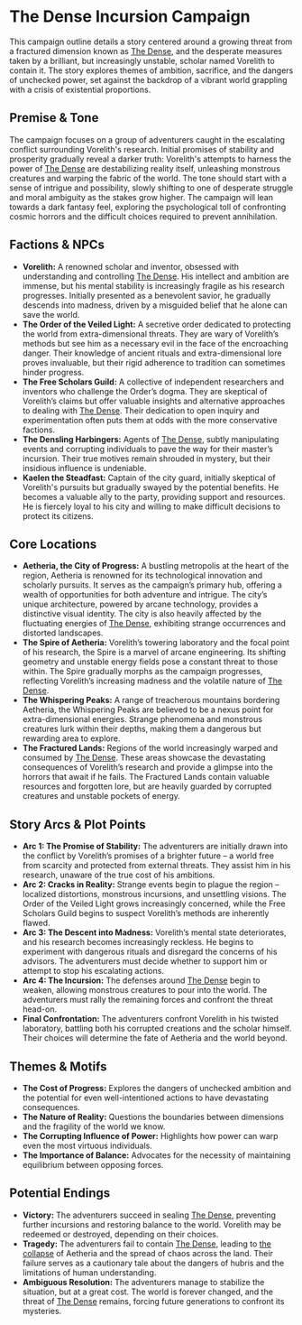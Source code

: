 # The Dense Incursion Campaign

This campaign outline details a story centered around a growing threat from a fractured dimension known as [The Dense](/geography/cosmology/plane-of-existance/the-dense.md), and the desperate measures taken by a brilliant, but increasingly unstable, scholar named Vorelith to contain it. The story explores themes of ambition, sacrifice, and the dangers of unchecked power, set against the backdrop of a vibrant world grappling with a crisis of existential proportions.

## Premise & Tone

The campaign focuses on a group of adventurers caught in the escalating conflict surrounding Vorelith's research. Initial promises of stability and prosperity gradually reveal a darker truth: Vorelith's attempts to harness the power of [The Dense](/geography/cosmology/plane-of-existance/the-dense.md) are destabilizing reality itself, unleashing monstrous creatures and warping the fabric of the world. The tone should start with a sense of intrigue and possibility, slowly shifting to one of desperate struggle and moral ambiguity as the stakes grow higher.  The campaign will lean towards a dark fantasy feel, exploring the psychological toll of confronting cosmic horrors and the difficult choices required to prevent annihilation.

## Factions & NPCs

*   **Vorelith:** A renowned scholar and inventor, obsessed with understanding and controlling [The Dense](/geography/cosmology/plane-of-existance/the-dense.md). His intellect and ambition are immense, but his mental stability is increasingly fragile as his research progresses. Initially presented as a benevolent savior, he gradually descends into madness, driven by a misguided belief that he alone can save the world.
*   **The Order of the Veiled Light:** A secretive order dedicated to protecting the world from extra-dimensional threats. They are wary of Vorelith’s methods but see him as a necessary evil in the face of the encroaching danger. Their knowledge of ancient rituals and extra-dimensional lore proves invaluable, but their rigid adherence to tradition can sometimes hinder progress.
*   **The Free Scholars Guild:** A collective of independent researchers and inventors who challenge the Order’s dogma. They are skeptical of Vorelith’s claims but offer valuable insights and alternative approaches to dealing with [The Dense](/geography/cosmology/plane-of-existance/the-dense.md). Their dedication to open inquiry and experimentation often puts them at odds with the more conservative factions.
*   **The Densling Harbingers:** Agents of [The Dense](/geography/cosmology/plane-of-existance/the-dense.md), subtly manipulating events and corrupting individuals to pave the way for their master’s incursion. Their true motives remain shrouded in mystery, but their insidious influence is undeniable.
*   **Kaelen the Steadfast:** Captain of the city guard, initially skeptical of Vorelith's pursuits but gradually swayed by the potential benefits.  He becomes a valuable ally to the party, providing support and resources. He is fiercely loyal to his city and willing to make difficult decisions to protect its citizens.

## Core Locations

*   **Aetheria, the City of Progress:** A bustling metropolis at the heart of the region, Aetheria is renowned for its technological innovation and scholarly pursuits. It serves as the campaign’s primary hub, offering a wealth of opportunities for both adventure and intrigue. The city’s unique architecture, powered by arcane technology, provides a distinctive visual identity.  The city is also heavily affected by the fluctuating energies of [The Dense](/geography/cosmology/plane-of-existance/the-dense.md), exhibiting strange occurrences and distorted landscapes.
*   **The Spire of Aetheria:** Vorelith’s towering laboratory and the focal point of his research, the Spire is a marvel of arcane engineering. Its shifting geometry and unstable energy fields pose a constant threat to those within.  The Spire gradually morphs as the campaign progresses, reflecting Vorelith’s increasing madness and the volatile nature of [The Dense](/geography/cosmology/plane-of-existance/the-dense.md).
*   **The Whispering Peaks:** A range of treacherous mountains bordering Aetheria, the Whispering Peaks are believed to be a nexus point for extra-dimensional energies. Strange phenomena and monstrous creatures lurk within their depths, making them a dangerous but rewarding area to explore.
*   **The Fractured Lands:** Regions of the world increasingly warped and consumed by [The Dense](/geography/cosmology/plane-of-existance/the-dense.md). These areas showcase the devastating consequences of Vorelith’s research and provide a glimpse into the horrors that await if he fails.  The Fractured Lands contain valuable resources and forgotten lore, but are heavily guarded by corrupted creatures and unstable pockets of energy.

## Story Arcs & Plot Points

*   **Arc 1: The Promise of Stability:** The adventurers are initially drawn into the conflict by Vorelith’s promises of a brighter future – a world free from scarcity and protected from external threats. They assist him in his research, unaware of the true cost of his ambitions.
*   **Arc 2: Cracks in Reality:** Strange events begin to plague the region – localized distortions, monstrous incursions, and unsettling visions. The Order of the Veiled Light grows increasingly concerned, while the Free Scholars Guild begins to suspect Vorelith’s methods are inherently flawed.
*   **Arc 3: The Descent into Madness:** Vorelith’s mental state deteriorates, and his research becomes increasingly reckless. He begins to experiment with dangerous rituals and disregard the concerns of his advisors. The adventurers must decide whether to support him or attempt to stop his escalating actions.
*   **Arc 4: The Incursion:** The defenses around [The Dense](/geography/cosmology/plane-of-existance/the-dense.md) begin to weaken, allowing monstrous creatures to pour into the world. The adventurers must rally the remaining forces and confront the threat head-on.
*   **Final Confrontation:** The adventurers confront Vorelith in his twisted laboratory, battling both his corrupted creations and the scholar himself. Their choices will determine the fate of Aetheria and the world beyond.

## Themes & Motifs

*   **The Cost of Progress:** Explores the dangers of unchecked ambition and the potential for even well-intentioned actions to have devastating consequences.
*   **The Nature of Reality:** Questions the boundaries between dimensions and the fragility of the world we know.
*   **The Corrupting Influence of Power:** Highlights how power can warp even the most virtuous individuals.
*   **The Importance of Balance:** Advocates for the necessity of maintaining equilibrium between opposing forces.

## Potential Endings

*   **Victory:** The adventurers succeed in sealing [The Dense](/geography/cosmology/plane-of-existance/the-dense.md), preventing further incursions and restoring balance to the world. Vorelith may be redeemed or destroyed, depending on their choices.
*   **Tragedy:** The adventurers fail to contain [The Dense](/geography/cosmology/plane-of-existance/the-dense.md), leading to [the collapse](/structure/chronological/event/the-collapse.md) of Aetheria and the spread of chaos across the land.  Their failure serves as a cautionary tale about the dangers of hubris and the limitations of human understanding.
*   **Ambiguous Resolution:** The adventurers manage to stabilize the situation, but at a great cost.  The world is forever changed, and the threat of [The Dense](/geography/cosmology/plane-of-existance/the-dense.md) remains, forcing future generations to confront its mysteries.
